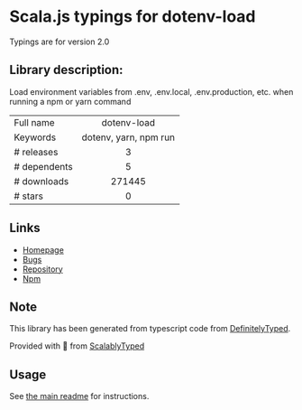 
# Scala.js typings for dotenv-load

Typings are for version 2.0

## Library description:
Load environment variables from .env, .env.local, .env.production, etc. when running a npm or yarn command

|                    |                 |
| ------------------ | :-------------: |
| Full name          | dotenv-load |
| Keywords           | dotenv, yarn, npm run |
| # releases         | 3 |
| # dependents       | 5 |
| # downloads        | 271445 |
| # stars            | 0 |

## Links
- [Homepage](https://github.com/formatlos/dotenv-load)
- [Bugs](https://github.com/formatlos/dotenv-load/issues)
- [Repository](https://github.com/formatlos/dotenv-load)
- [Npm](https://www.npmjs.com/package/dotenv-load)
    


## Note
This library has been generated from typescript code from [DefinitelyTyped](https://definitelytyped.org).

Provided with :purple_heart: from [ScalablyTyped](https://github.com/oyvindberg/ScalablyTyped)

## Usage
See [the main readme](../../readme.md) for instructions.


